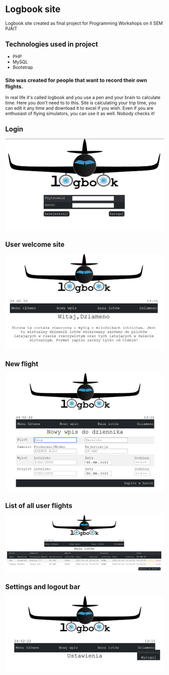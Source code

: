 # Logbook site
Logbook site created as final project for Programming Workshops on II SEM PJAIT

## Technologies used in project
* PHP
* MySQL
* Bootstrap

### Site was created for people that want to record their own flights.
In real life it's called logbook and you use a pen and your brain to calculate time.
Here you don't need to to this.
Site is calculating your trip time, you can edit it any time and download it to excel if you wish.
Even if you are enthusiast of flying simulators, you can use it as well. Nobody checks it!


## Login
<p align="center">
<img src="./pics/air0.PNG"/>
</p>

## User welcome site
<p align="center">
<img src="./pics/air1.PNG"/>
</p>

## New flight
<p align="center">
<img src="./pics/air2.PNG"/>
</p>

## List of all user flights
<p align="center">
<img src="./pics/air3.PNG"/>
</p>

## Settings and logout bar
<p align="center">
<img src="./pics/air4.PNG"/>
</p>
